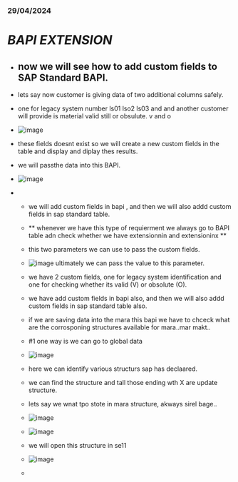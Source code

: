 ### 29/04/2024
# **_BAPI EXTENSION_**
- ## now we will see how to add custom fields to SAP Standard BAPI.
- lets say now customer is giving data of two additional columns safely.
- one for legacy system number ls01 lso2 ls03 and and another customer will provide is material valid still or obsulute. v and o
- ![image](https://github.com/bhuvabhavik/MY-ABAP-CHEATSHEET/assets/49744703/3ee5d629-d9d6-49d6-a83d-c103ff5b4868)
- these fields doesnt exist so we will create a new custom fields in the table and display and diplay thes results.

- we will passthe data into this BAPI.
- ![image](https://github.com/bhuvabhavik/MY-ABAP-CHEATSHEET/assets/49744703/cc38cdcc-2b4e-4a41-b314-0bcd017b3b5e)

-   - we will add custom fields in bapi , and then we will also addd custom fields in sap standard table.
 
    - ** whenever we have this type of requierment we always go to BAPI table adn check whether we have extensionnin and extensioninx **
      
    - this two parameters we can use to pass the custom fields.
    - ![image](https://github.com/bhuvabhavik/MY-ABAP-CHEATSHEET/assets/49744703/e4734713-eee3-4555-a3d8-73b08a3b1fd5)
    ultimately we can pass the value to this parameter.

 
    - we have 2 custom fields, one for legacy system identification and one for checking whether its valid (V) or obsolute (O).
 
    -  we have add custom fields in bapi also, and then we will also addd custom fields in sap standard table also.
 
    -  if we are saving data into the mara   this bapi we have to chceck what are the corrosponing structures available for mara..mar makt..
    -  #1 one way is we can go to global data
    -  ![image](https://github.com/bhuvabhavik/MY-ABAP-CHEATSHEET/assets/49744703/1ff9d00b-cb13-4850-abb9-77f6766752ab)
    -  here we can identify various structurs sap has declaared.
    -  we can find the structure and tall those ending wth X are update structure.
    -  lets say we wnat tpo stote in mara structure, akways sirel  bage..
    -   ![image](https://github.com/bhuvabhavik/MY-ABAP-CHEATSHEET/assets/49744703/21ad8fbc-c202-4831-9fcc-9ead852ac475)
    -   ![image](https://github.com/bhuvabhavik/MY-ABAP-CHEATSHEET/assets/49744703/f7489570-1446-4a3b-a682-aefce93ef6d3)
    -   we will open this structure in se11
    -   ![image](https://github.com/bhuvabhavik/MY-ABAP-CHEATSHEET/assets/49744703/9edb1346-7e00-411f-b803-844ee443077c)
    -   

      

 
